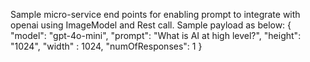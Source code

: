 Sample micro-service end points for enabling prompt to integrate with openai using ImageModel and Rest call.
Sample payload as below:
{
    "model": "gpt-4o-mini",
    "prompt": "What is AI at high level?",
    "height": "1024",
    "width" : 1024,
    "numOfResponses": 1
}
